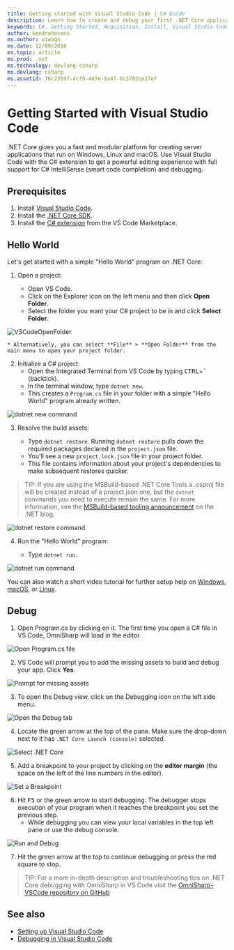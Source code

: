 ```yaml
---
title: Getting started with Visual Studio Code | C# Guide
description: Learn how to create and debug your first .NET Core application in C# using VS Code. 
keywords: C#, Getting Started, Acquisition, Install, Visual Studio Code, Cross Platform
author: kendrahavens
ms.author: wiwagn
ms.date: 12/09/2016
ms.topic: article
ms.prod: .net
ms.technology: devlang-csharp
ms.devlang: csharp
ms.assetid: 76c23597-4cf9-467e-8a47-0c3703ce37e7
---
```


# Getting Started with Visual Studio Code

.NET Core gives you a fast and modular platform for creating server applications that run on Windows, Linux and macOS. Use Visual Studio Code with the C# extension to get a powerful editing experience with full support for C# IntelliSense (smart code completion) and debugging.

## Prerequisites

1. Install [Visual Studio Code](https://code.visualstudio.com/).
2. Install the [.NET Core SDK](https://www.microsoft.com/net/download/core).
3. Install the [C# extension](https://marketplace.visualstudio.com/items?itemName=ms-vscode.csharp) from the VS Code Marketplace.

## Hello World

Let's get started with a simple "Hello World" program on .NET Core:

1. Open a project:

    * Open VS Code.
    * Click on the Explorer icon on the left menu and then click **Open Folder**.
    * Select the folder you want your C# project to be in and click **Select Folder**.

  ![VSCodeOpenFolder](media/with-visual-studio-code/vscodeopenfolder.png)

    * Alternatively, you can select **File** > **Open Folder** from the main menu to open your project folder.

2. Initialize a C# project:
    * Open the Integrated Terminal from VS Code by typing <kbd>CTRL</kbd>+<kbd>`</kbd> (backtick).
    * In the terminal window, type `dotnet new`.
    * This creates a `Program.cs` file in your folder with a simple "Hello World" program already written.

  ![dotnet new command](media/with-visual-studio-code/dotnetnew.png)

3. Resolve the build assets:

    * Type `dotnet restore`. Running `dotnet restore` pulls down the required packages declared in the `project.json` file.
    * You'll see a new `project.lock.json` file in your project folder.
    * This file contains information about your project's dependencies to make subsequent restores quicker.

  > TIP: If you are using the MSBuild-based .NET Core Tools a .csproj file will be created instead of a project.json one, but the `dotnet` commands you need to execute remain the same. For more information, see the [MSBuild-based tooling announcement](https://blogs.msdn.microsoft.com/dotnet/2016/11/16/announcing-net-core-tools-msbuild-alpha/) on the .NET blog.

  ![dotnet restore command](media/with-visual-studio-code/dotnetrestore.png)

4. Run the "Hello World" program:

    * Type `dotnet run`. 

  ![dotnet run command](media/with-visual-studio-code/dotnetrun.png)

You can also watch a short video tutorial for further setup help on [Windows](https://channel9.msdn.com/Blogs/dotnet/Get-started-with-VS-Code-using-CSharp-and-NET-Core), [macOS](https://channel9.msdn.com/Blogs/dotnet/Get-started-with-VS-Code-using-CSharp-and-NET-Core-on-MacOS), or [Linux](https://channel9.msdn.com/Blogs/dotnet/Get-started-with-VS-Code-Csharp-dotnet-Core-Ubuntu).

## Debug
1. Open Program.cs by clicking on it. The first time you open a C# file in VS Code, OmniSharp will load in the editor.

  ![Open Program.cs file](media/with-visual-studio-code/opencs.png)

2. VS Code will prompt you to add the missing assets to build and debug your app. Click **Yes**. 

  ![Prompt for missing assets](media/with-visual-studio-code/missing-assets.png)

3. To open the Debug view, click on the Debugging icon on the left side menu.

  ![Open the Debug tab](media/with-visual-studio-code/opendebug.png)

4. Locate the green arrow at the top of the pane. Make sure the drop-down next to it has `.NET Core Launch (console)` selected.

  ![Select .NET Core](media/with-visual-studio-code/selectcore.png)

5. Add a breakpoint to your project by clicking on the **editor margin** (the space on the left of the line numbers in the editor).

  ![Set a Breakpoint](media/with-visual-studio-code/setbreakpoint.png)

6. Hit <kbd>F5</kbd> or the green arrow to start debugging. The debugger stops execution of your program when it reaches the breakpoint you set the previous step.
    * While debugging you can view your local variables in the top left pane or use the debug console.

  ![Run and Debug](media/with-visual-studio-code/rundebug.png)

7. Hit the green arrow at the top to continue debugging or press the red square to stop.

> TIP: For a more in-depth description and troubleshooting tips on .NET Core debugging with OmniSharp in VS Code visit the [OmniSharp-VSCode repository on GitHub](https://github.com/OmniSharp/omnisharp-vscode/blob/master/debugger.md)

## See also
- [Setting up Visual Studio Code](https://code.visualstudio.com/docs/setup/setup-overview)
- [Debugging in Visual Studio Code](https://code.visualstudio.com/Docs/editor/debugging)